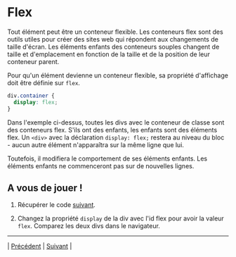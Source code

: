 # Flex

Tout élément peut être un conteneur flexible. Les conteneurs flex sont des outils utiles pour créer des sites web qui répondent aux changements de taille d'écran. Les éléments enfants des conteneurs souples changent de taille et d'emplacement en fonction de la taille et de la position de leur conteneur parent.

Pour qu'un élément devienne un conteneur flexible, sa propriété d'affichage doit être définie sur `flex`.

```css
div.container {
  display: flex;
}
```

Dans l'exemple ci-dessus, toutes les divs avec le conteneur de classe sont des conteneurs flex. S'ils ont des enfants, les enfants sont des éléments flex. Un `<div>` avec la déclaration  `display: flex;`  restera au niveau du bloc - aucun autre élément n'apparaîtra sur la même ligne que lui.

Toutefois, il modifiera le comportement de ses éléments enfants. Les éléments enfants ne commenceront pas sur de nouvelles lignes.

## A vous de jouer !

1. Récupérer le code [suivant](./versions-exercices/v0-13-2/).

2. Changez la propriété `display` de la div avec l'id flex pour avoir la valeur `flex`. Comparez les deux divs dans le navigateur.

___
| [Précédent](./1-intro.md)       | [Suivant](./3-inline-flex.md)    |
